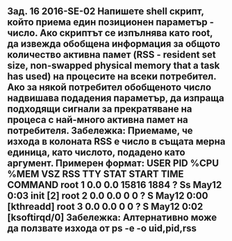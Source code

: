 **Зад. 16 2016-SE-02 Напишете shell скрипт, който приема един позиционен параметър - число. Ако скриптът се изпълнява като root, да извежда обобщена информация за общото количество активна памет (RSS - resident set size, non-swapped physical memory that a task has used) на процесите на всеки потребител. Ако за някой потребител обобщеното число надвишава подадения параметър, да изпраща подходящи сигнали за прекратяване на процеса с най-много активна памет на потребителя. Забележка: Приемаме, че изхода в колоната RSS е число в същата мерна единица, като числото, подадено като аргумент. Примерен формат: USER PID %CPU %MEM VSZ RSS TTY STAT START TIME COMMAND root 1 0.0 0.0 15816 1884 ? Ss May12 0:03 init [2] root 2 0.0 0.0 0 0 ? S May12 0:00 [kthreadd] root 3 0.0 0.0 0 0 ? S May12 0:02 [ksoftirqd/0] Забележка: Алтернативно може да ползвате изхода от ps -e -o uid,pid,rss**
---
```

```
